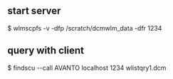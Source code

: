 ## start server

$ wlmscpfs -v -dfp /scratch/dcmwlm_data -dfr 1234

## query with client

$ findscu --call AVANTO localhost 1234 wlistqry1.dcm
